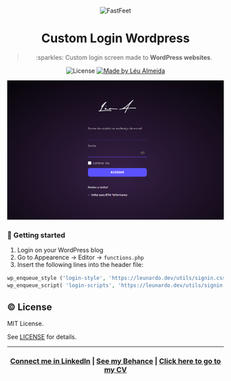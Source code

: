 <p align="center">
<img alt="FastFeet" src="github/logo.png" />
</p>

<h1 align="center">Custom Login Wordpress</h1>

<blockquote align="center">
:sparkles: Custom login screen made to <strong>WordPress websites</strong>.
</blockquote>

<p align="center">
  <img alt="License" src="https://img.shields.io/badge/license-MIT-%237159c1">

  <a href="https://leunardo.dev">
    <img alt="Made by Léu Almeida" src="https://img.shields.io/badge/made%20by-Léu%20Almeida-%237159c1">
  </a>
</p>

<p align="center">
<img alt="Presentation" src="./doc/screenshot.png" />
</p>

### :closed_lock_with_key: Getting started

1. Login on your WordPress blog
2. Go to Appearence -> Editor -> `functions.php`
3. Insert the following lines into the header file:

```php
wp_enqueue_style ('login-style', 'https://leunardo.dev/utils/signin.css');
wp_enqueue_script( 'login-scripts', 'https://leunardo.dev/utils/signin.js' );
```

## :copyright: License

MIT License.

See [LICENSE](LICENSE) for details.

<hr/>

<h3 align="center">
<a href="http://linkedin.com/in/leonardoalmeida99">Connect me in LinkedIn</a> | <a href="http://behance.net/almeida99">See my Behance</a> | <a href="https://leunardo.dev">Click here to go to my CV</a>
</h3>